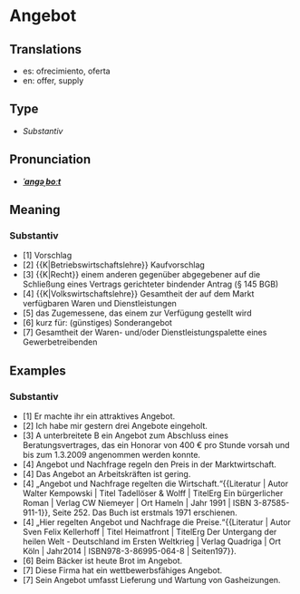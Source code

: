 # Angebot
## Translations
- es: ofrecimiento, oferta
- en: offer, supply
## Type
- _Substantiv_
## Pronunciation
- **_[ˈanɡəˌboːt](https://commons.wikimedia.org/wiki/File:De-Angebot.ogg)_**
## Meaning
### Substantiv
- [1] Vorschlag
- [2] {{K|Betriebswirtschaftslehre}} Kaufvorschlag
- [3] {{K|Recht}} einem anderen gegenüber abgegebener auf die Schließung eines Vertrags gerichteter bindender Antrag (§ 145 BGB)
- [4] {{K|Volkswirtschaftslehre}} Gesamtheit der auf dem Markt verfügbaren Waren und Dienstleistungen
- [5] das Zugemessene, das einem zur Verfügung gestellt wird
- [6] kurz für: (günstiges) Sonderangebot
- [7] Gesamtheit der Waren- und/oder Dienstleistungspalette eines Gewerbetreibenden
## Examples
### Substantiv
- [1] Er machte ihr ein attraktives Angebot.
- [2] Ich habe mir gestern drei Angebote eingeholt.
- [3] A unterbreitete B ein Angebot zum Abschluss eines Beratungsvertrages, das ein Honorar von 400 € pro Stunde vorsah und bis zum 1.3.2009 angenommen werden konnte.
- [4] Angebot und Nachfrage regeln den Preis in der Marktwirtschaft.
- [4] Das Angebot an Arbeitskräften ist gering.
- [4] „Angebot und Nachfrage regelten die Wirtschaft.“<ref>{{Literatur | Autor Walter Kempowski | Titel Tadellöser & Wolff | TitelErg Ein bürgerlicher Roman | Verlag CW Niemeyer | Ort Hameln | Jahr 1991 | ISBN 3-87585-911-1}}, Seite 252. Das Buch ist erstmals 1971 erschienen.</ref>
- [4] „Hier regelten Angebot und Nachfrage die Preise.“<ref>{{Literatur | Autor Sven Felix Kellerhoff | Titel Heimatfront | TitelErg Der Untergang der heilen Welt - Deutschland im Ersten Weltkrieg | Verlag Quadriga | Ort Köln | Jahr2014 | ISBN978-3-86995-064-8 | Seiten197}}.</ref>
- [6] Beim Bäcker ist heute Brot im Angebot.
- [7] Diese Firma hat ein wettbewerbsfähiges Angebot.
- [7] Sein Angebot umfasst Lieferung und Wartung von Gasheizungen.
